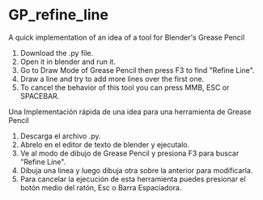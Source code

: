 # GP_refine_line
A quick implementation of an idea of a tool for Blender's Grease Pencil
1. Download the .py file.
2. Open it in blender and run it. 
3. Go to Draw Mode of Grease Pencil then press F3 to find "Refine Line".
4. Draw a line and try to add more lines over the first one. 
5. To cancel the behavior of this tool you can press MMB, ESC or SPACEBAR.

Una Implementación rápida de una idea para una herramienta de Grease Pencil

1. Descarga el archivo .py.
2. Abrelo en el editor de texto de blender y ejecutalo.
3. Ve al modo de dibujo de Grease Pencil y presiona F3 para buscar "Refine Line".
4. Dibuja una linea y luego dibuja otra sobre la anterior para modificarla. 
5. Para cancelar la ejecución de esta herramienta puedes presionar el botón medio del ratón, Esc o Barra Espaciadora.
